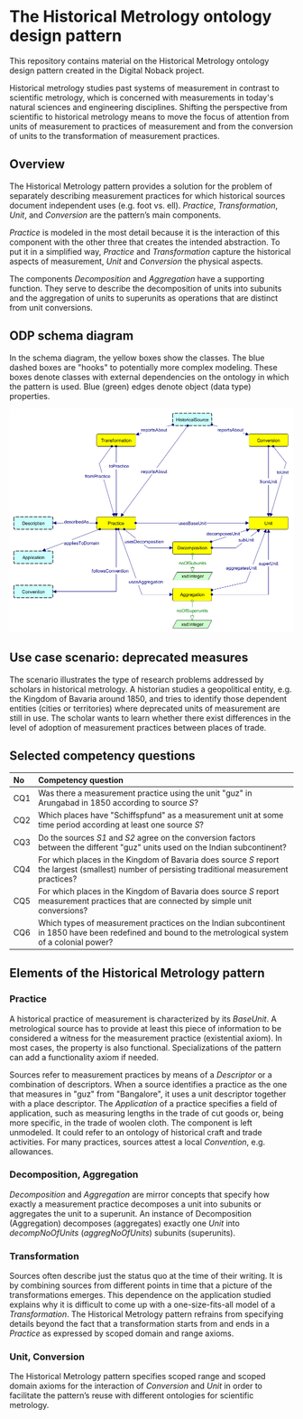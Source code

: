 # The Historical Metrology ontology design pattern

This repository contains material on the Historical Metrology ontology design pattern created 
in the Digital Noback project.

Historical metrology studies past systems of measurement in contrast to scientific metrology,
which is concerned with measurements in today's natural sciences and engineering disciplines.
Shifting the perspective from scientific to historical metrology means to move the focus of
attention from units of measurement to practices of measurement
and from the conversion of units to the transformation of measurement practices.

## Overview

The Historical Metrology pattern provides a solution for the problem of separately describing
measurement practices for which historical sources document independent uses (e.g. foot vs. ell).
*Practice*, *Transformation*, *Unit*, and *Conversion* are the pattern’s main components. 

*Practice* is modeled in the most detail because it is the interaction of this component with 
the other three that creates the intended abstraction. To put it in a simplified way, *Practice* 
and *Transformation* capture the historical aspects of measurement, *Unit* and *Conversion* 
the physical aspects.

The components *Decomposition* and *Aggregation* have a supporting function. They serve to
describe the decomposition of units into subunits and the aggregation of units to superunits
as operations that are distinct from unit conversions.

## ODP schema diagram

In the schema diagram, the yellow boxes show the classes. The blue dashed boxes are "hooks" to potentially more complex modeling. These boxes denote classes with external dependencies on the ontology in which the pattern is used. Blue (green) edges denote object (data type) properties.

![Historical Metrology ODP schema diagram](https://github.com/kulturinformatik/noback/blob/main/HistoricalMetrologyPatternSchema.png?raw=true)

## Use case scenario: deprecated measures

The scenario illustrates the type of research problems addressed by scholars in historical 
metrology. A historian studies a geopolitical entity, e.g. the Kingdom of Bavaria around 1850, 
and tries to identify those dependent entities (cities or territories) where deprecated units 
of measurement are still in use. The scholar wants to learn whether there exist differences 
in the level of adoption of measurement practices between places of trade.

## Selected competency questions

| No | Competency question |
| :--- | :--- |
| CQ1 | Was there a measurement practice using the unit "guz" in Arungabad in 1850 according to source *S*? |
| CQ2 | Which places have "Schiffspfund" as a measurement unit at some time period according at least one source *S*? |
| CQ3 | Do the sources *S1* and *S2* agree on the conversion factors between the different "guz" units used on the Indian subcontinent? |
| CQ4 | For which places in the Kingdom of Bavaria does source *S* report the largest (smallest) number of persisting traditional measurement practices? |
| CQ5 | For which places in the Kingdom of Bavaria does source *S* report measurement practices that are connected by simple unit conversions? |
| CQ6 | Which types of measurement practices on the Indian subcontinent in 1850 have been redefined and bound to the metrological system of a colonial power? |

## Elements of the Historical Metrology pattern

### Practice

A historical practice of measurement is characterized by its *BaseUnit*. A metrological source has to provide at least this piece of information to be considered a witness for the measurement practice (existential axiom). In most cases, the property is also functional. Specializations of the pattern can add a functionality axiom if needed.

Sources refer to measurement practices by means of a *Descriptor* or a combination of descriptors. When a source identifies a practice as the one that measures in "guz" from "Bangalore", it uses a unit descriptor together with a place descriptor. The *Application* of a practice specifies a field of application, such as measuring lengths in the trade of cut goods or, being more specific, in the trade of woolen cloth. The component is left unmodeled. It could refer to an ontology of historical craft and trade activities. For many practices, sources attest a local *Convention*, e.g. allowances.

### Decomposition, Aggregation

*Decomposition* and *Aggregation* are mirror concepts that specify how exactly a measurement practice decomposes a unit into subunits or aggregates the unit to a superunit.  An instance of Decomposition (Aggregation) decomposes (aggregates) exactly one *Unit* into *decompNoOfUnits* (*aggregNoOfUnits*) subunits (superunits).

### Transformation

Sources often describe just the status quo at the time of their writing. It is by combining sources from different points in time that a picture of the transformations emerges. This dependence on the application studied explains why it is difficult to come up with a one-size-fits-all model of a *Transformation*. The Historical Metrology pattern refrains from specifying details beyond the fact that a transformation starts from and ends in a *Practice* as expressed by scoped domain and range axioms.

### Unit, Conversion

The Historical Metrology pattern specifies scoped range and scoped domain axioms for the interaction of *Conversion* and *Unit* in order to facilitate the pattern’s reuse with different ontologies for scientific metrology.




